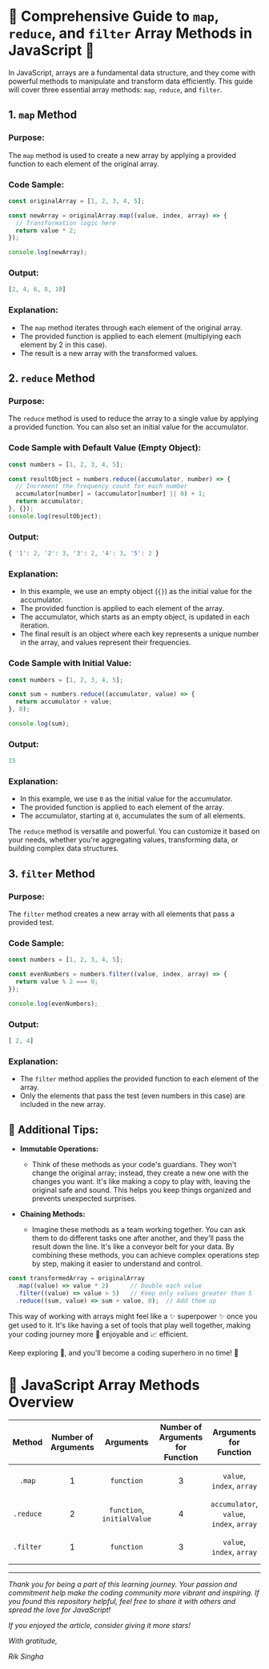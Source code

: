 # :rainbow: Comprehensive Guide to `map`, `reduce`, and `filter` Array Methods in JavaScript :rocket:

In JavaScript, arrays are a fundamental data structure, and they come with powerful methods to manipulate and transform data efficiently. This guide will cover three essential array methods: `map`, `reduce`, and `filter`.

## 1. `map` Method

### Purpose:
The `map` method is used to create a new array by applying a provided function to each element of the original array.

### Code Sample:

```javascript
const originalArray = [1, 2, 3, 4, 5];

const newArray = originalArray.map((value, index, array) => {
  // Transformation logic here
  return value * 2;
});

console.log(newArray);
```

### Output:
```javascript
[2, 4, 6, 8, 10]
```


### Explanation:
- The `map` method iterates through each element of the original array.
- The provided function is applied to each element (multiplying each element by 2 in this case).
- The result is a new array with the transformed values.

## 2. `reduce` Method

### Purpose:
The `reduce` method is used to reduce the array to a single value by applying a provided function. You can also set an initial value for the accumulator.

### Code Sample with Default Value (Empty Object):

```javascript
const numbers = [1, 2, 3, 4, 5];

const resultObject = numbers.reduce((accumulator, number) => {
  // Increment the frequency count for each number
  accumulator[number] = (accumulator[number] || 0) + 1;
  return accumulator;
}, {});
console.log(resultObject);
```

### Output:
```javascript
{ '1': 2, '2': 3, '3': 2, '4': 3, '5': 2 }
```


### Explanation:
- In this example, we use an empty object (`{}`) as the initial value for the accumulator.
- The provided function is applied to each element of the array.
- The accumulator, which starts as an empty object, is updated in each iteration.
- The final result is an object where each key represents a unique number in the array, and values represent their frequencies.

### Code Sample with Initial Value:

```javascript
const numbers = [1, 2, 3, 4, 5];

const sum = numbers.reduce((accumulator, value) => {
  return accumulator + value;
}, 0);

console.log(sum);
```

### Output:
```js
15
```


### Explanation:
- In this example, we use `0` as the initial value for the accumulator.
- The provided function is applied to each element of the array.
- The accumulator, starting at `0`, accumulates the sum of all elements.

The `reduce` method is versatile and powerful. You can customize it based on your needs, whether you're aggregating values, transforming data, or building complex data structures.

## 3. `filter` Method

### Purpose:
The `filter` method creates a new array with all elements that pass a provided test.

### Code Sample:

```javascript
const numbers = [1, 2, 3, 4, 5];

const evenNumbers = numbers.filter((value, index, array) => {
  return value % 2 === 0;
});

console.log(evenNumbers);
```

### Output:
```javascript
[ 2, 4]
```


### Explanation:
- The `filter` method applies the provided function to each element of the array.
- Only the elements that pass the test (even numbers in this case) are included in the new array.

## :beginner: Additional Tips:

- **Immutable Operations:**
  - Think of these methods as your code's guardians. They won't change the original array; instead, they create a new one with the changes you want. It's like making a copy to play with, leaving the original safe and sound. This helps you keep things organized and prevents unexpected surprises.

- **Chaining Methods:**
  - Imagine these methods as a team working together. You can ask them to do different tasks one after another, and they'll pass the result down the line. It's like a conveyor belt for your data. By combining these methods, you can achieve complex operations step by step, making it easier to understand and control.

```javascript
const transformedArray = originalArray
  .map((value) => value * 2)      // Double each value
  .filter((value) => value > 5)   // Keep only values greater than 5
  .reduce((sum, value) => sum + value, 0);  // Add them up
```

This way of working with arrays might feel like a :sparkles: superpower :sparkles: once you get used to it. It's like having a set of tools that play well together, making your coding journey more :dizzy: enjoyable and :chart_with_upwards_trend: efficient.


Keep exploring :compass:, and you'll become a coding superhero in no time! :seedling:

# :crystal_ball: JavaScript Array Methods Overview

|  Method   | Number of Arguments |         Arguments          | Number of Arguments for Function |          Arguments for Function          | Return Type |        Description         |
| :-------: | :-----------------: | :------------------------: | :------------------------------: | :--------------------------------------: | :---------: | :------------------------: |
|  `.map`   |          1          |         `function`         |                3                 |        `value`, `index`, `array`         |   `Array`   |  Transforms each element.  |
| `.reduce` |          2          | `function`, `initialValue` |                4                 | `accumulator`, `value`, `index`, `array` |    `any`    |     Aggregates values.     |
| `.filter` |          1          |         `function`         |                3                 |        `value`, `index`, `array`         |   `Array`   | Selects specific elements. |


---

*Thank you for being a part of this learning journey. Your passion and commitment help make the coding community more vibrant and inspiring. If you found this repository helpful, feel free to share it with others and spread the love for JavaScript!*

*If you enjoyed the article, consider giving it more stars!*

*With gratitude,*

*Rik Singha*